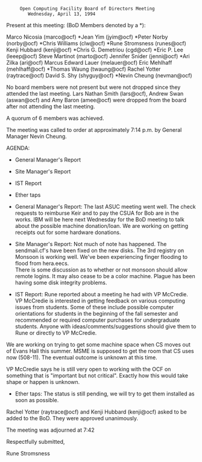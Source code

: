 	     Open Computing Facility Board of Directors Meeting
			Wednesday, April 13, 1994

Present at this meeting: (BoD Members denoted by a *):

Marco Nicosia (marco@ocf)               *Jean Yim (jyim@ocf)
*Peter Norby (norby@ocf)                *Chris Williams (clw@ocf)
*Rune Stromsness (runes@ocf)            Kenji Hubbard (kenji@ocf)
*Chris G. Demetriou (cgd@ocf)           *Eric P. Lee (leeep@ocf)
Steve Martinot (marto@ocf)              Jennifer Snider (jenni@ocf)
*Ari Zilka (ari@ocf)                    Marcus Edward Lauer (melauer@ocf)
Eric Mehlhaff (mehlhaff@ocf)            *Thomas Waung (twaung@ocf)
Rachel Yotter (raytrace@ocf)            David S. Shy (shyguy@ocf)
*Nevin Cheung (nevman@ocf)

No board members were not present but were not dropped since they
attended the last meeting.  Lars Nathan Smith (lars@ocf), Andrew
Swan (aswan@ocf) and Amy Baron (amee@ocf) were dropped from the
board after not attending the last meeting.

A quorum of 6 members was achieved.

The meeting was called to order at approximately 7:14 p.m. by General
Manager Nevin Cheung.

AGENDA:

* General Manager's Report
* Site Manager's Report
* IST Report
* Ether taps

* General Manager's Report:
The last ASUC meeting went well.  The check requests to reimburse 
Keir and to pay the CSUA for Bob are in the works.
IBM will be here next Wednesday for the BoD meeting to talk about
the possible machine donation/loan.
We are working on getting receipts out for some hardware donations.

* Site Manager's Report:
Not much of note has happened.  The sendmail.cf's have been fixed on
the new disks.  The 3rd registry on Monsoon is working well.  We've
been experiencing finger flooding to flood from hera.eecs.  
There is some discussion as to whether or not monsoon should allow
remote logins.  It may also cease to be a color machine.  Plague has
been having some disk integrity problems.

* IST Report:
Rune reported about a meeting he had with VP McCredie.  VP McCredie
is interested in getting feedback on various computing issues from
students.  Some of these include possible computer orientations 
for students in the beginning of the fall semester and recommended
or required computer purchases for undergraduate students.  Anyone
with ideas/comments/suggestions should give them to Rune or directly
to VP McCredie.

We are working on trying to get some machine space when CS moves out
of Evans Hall this summer.  MSME is supposed to get the room that
CS uses now (508-11).  The eventual outcome is unknown at this time.

VP McCredie says he is still very open to working with the OCF
on something that is "important but not critical".  Exactly how
this would take shape or happen is unknown.

* Ether taps:
The status is still pending, we will try to get them installed as
soon as possible.

Rachel Yotter (raytrace@ocf) and Kenji Hubbard (kenji@ocf) asked
to be added to the BoD.  They were approved unanimously.

The meeting was adjourned at 7:42

Respectfully submitted,

Rune Stromsness
